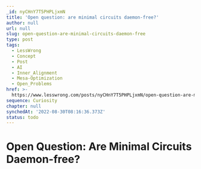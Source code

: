 ```yaml
---
_id: nyCHnY7T5PHPLjxmN
title: 'Open question: are minimal circuits daemon-free?'
author: null
url: null
slug: open-question-are-minimal-circuits-daemon-free
type: post
tags:
  - LessWrong
  - Concept
  - Post
  - AI
  - Inner_Alignment
  - Mesa-Optimization
  - Open_Problems
href: >-
  https://www.lesswrong.com/posts/nyCHnY7T5PHPLjxmN/open-question-are-minimal-circuits-daemon-free
sequence: Curiosity
chapter: null
synchedAt: '2022-08-30T08:16:36.373Z'
status: todo
---
```


# Open Question: Are Minimal Circuits Daemon-free?
